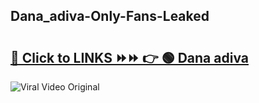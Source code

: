 
 ## Dana_adiva-Only-Fans-Leaked

# <h2><a href="https://clipsfans.com/Dana_adiva&ref=git">🔗 Click to LINKS ⏩⏩ 👉 🟢 Dana adiva </a></h2>

<a href="https://clipsfans.com/Dana_adiva&ref=git" rel="nofollow" data-target="animated-image.originalLink"><img src="https://i.ibb.co.com/xMMVF88/686577567.gif" alt="Viral Video Original" style="max-width: 100%; display: inline-block;" data-target="animated-image.originalImage"></a>

